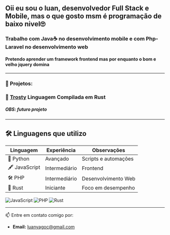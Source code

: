 ## Oii eu sou o luan, desenvolvedor Full Stack e Mobile, mas o que gosto msm é programação de baixo nivel🙄
### Trabalho com Java☕ no desenvolvimento mobile e com Php-Laravel no desenvolvimento web
#### Pretendo aprender um framework frontend mas por enquanto o bom e velho jquery domina 
---
### 🚀 Projetos:

### 🔗 [Trosty](https://github.com/seu-usuario/trust) Linguagem Compilada em Rust 
##### OBS: futuro projeto
---

## 🛠️ Linguagens que utilizo

| Linguagem      | Experiência   | Observações          |
|----------------|---------------|----------------------|
| 🐍 Python      | Avançado      | Scripts e automações |
| 🖋️ JavaScript | Intermediário | Frontend              |
| 🛠️ PHP         | Intermediário | Desenvolvimento Web  |
| 🚀 Rust        | Iniciante     | Foco em desempenho   |
![JavaScript](https://img.shields.io/badge/JavaScript-F7DF1E?style=for-the-badge&logo=javascript&logoColor=white)
![PHP](https://img.shields.io/badge/PHP-777BB4?style=for-the-badge&logo=php&logoColor=white)
![Rust](https://img.shields.io/badge/Rust-000000?style=for-the-badge&logo=rust&logoColor=white)

---
📫 Entre em contato comigo por:
- **Email:** [luanyagoc@gmail.com](mailto:luanyagoc@gmail.com)
